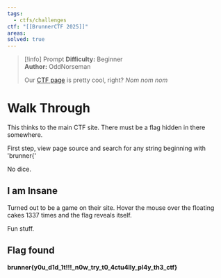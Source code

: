 ```yaml
---
tags:
  - ctfs/challenges
ctf: "[[BrunnerCTF 2025]]"
areas:
solved: true
---
```


> [!info] Prompt
> **Difficulty:** Beginner  
**Author:** OddNorseman
> 
> Our [CTF page](https://ctf.brunnerne.dk) is pretty cool, right? _Nom nom nom_

# Walk Through

This thinks to the main CTF site. There must be a flag hidden in there somewhere. 

First step, view page source and search for any string beginning with 'brunner{'

No dice.

## I am Insane

Turned out to be a game on their site. Hover the mouse over the floating cakes 1337 times and the flag reveals itself.

Fun stuff.

## Flag found

**brunner{y0u_d1d_1t!!!_n0w_try_t0_4ctu4lly_pl4y_th3_ctf}**

